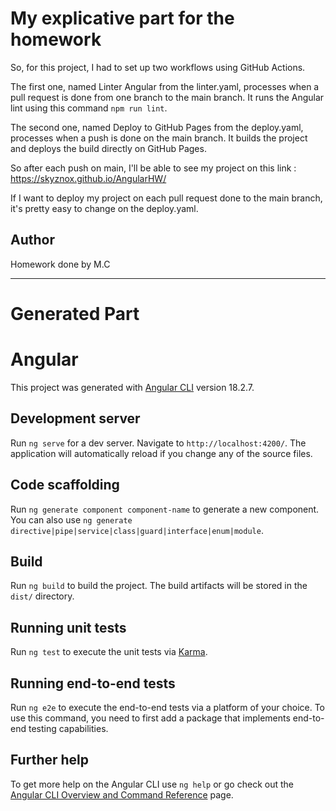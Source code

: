 # My explicative part for the homework

So, for this project, I had to set up two workflows using GitHub Actions. 

The first one, named Linter Angular from the linter.yaml, processes when a pull request is done from one branch to the main branch. It runs the Angular lint using 
this command `npm run lint`. 

The second one, named Deploy to GitHub Pages from the deploy.yaml, processes when a push is done on the main branch. It builds the project and deploys the build
directly on GitHub Pages.

So after each push on main, I'll be able to see my project on this link : https://skyznox.github.io/AngularHW/


If I want to deploy my project on each pull request done to the main branch, it's pretty easy to change on the deploy.yaml. 

## Author

Homework done by M.C

---

# Generated Part

# Angular

This project was generated with [Angular CLI](https://github.com/angular/angular-cli) version 18.2.7.

## Development server

Run `ng serve` for a dev server. Navigate to `http://localhost:4200/`. The application will automatically reload if you change any of the source files.

## Code scaffolding

Run `ng generate component component-name` to generate a new component. You can also use `ng generate directive|pipe|service|class|guard|interface|enum|module`.

## Build

Run `ng build` to build the project. The build artifacts will be stored in the `dist/` directory.

## Running unit tests

Run `ng test` to execute the unit tests via [Karma](https://karma-runner.github.io).

## Running end-to-end tests

Run `ng e2e` to execute the end-to-end tests via a platform of your choice. To use this command, you need to first add a package that implements end-to-end testing capabilities.

## Further help

To get more help on the Angular CLI use `ng help` or go check out the [Angular CLI Overview and Command Reference](https://angular.dev/tools/cli) page.
